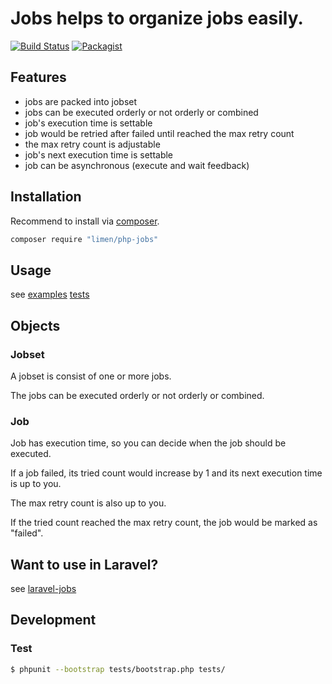 # Jobs helps to organize jobs easily.

[![Build Status](https://travis-ci.org/limen/php-jobs.svg?branch=master)](https://travis-ci.org/limen/php-jobs)
[![Packagist](https://img.shields.io/packagist/l/limen/php-jobs.svg?maxAge=2592000)](https://packagist.org/packages/limen/php-jobs)

## Features

+ jobs are packed into jobset
+ jobs can be executed orderly or not orderly or combined
+ job's execution time is settable
+ job would be retried after failed until reached the max retry count
+ the max retry count is adjustable
+ job's next execution time is settable
+ job can be asynchronous (execute and wait feedback)

## Installation

Recommend to install via [composer](https://getcomposer.org/ "").

```bash
composer require "limen/php-jobs"
```

## Usage

see [examples](https://github.com/limen/php-jobs/tree/master/src/Examples) 
 [tests](https://github.com/limen/php-jobs/tree/master/tests)

## Objects

### Jobset

A jobset is consist of one or more jobs. 

The jobs can be executed orderly or not orderly or combined. 

### Job

Job has execution time, so you can decide when the job should be executed.

If a job failed, its tried count would increase by 1 and its next execution time is up to you.

The max retry count is also up to you. 

If the tried count reached the max retry count, the job would be marked as "failed".

## Want to use in Laravel?

see [laravel-jobs](https://github.com/limen/laravel-jobs)

## Development

### Test

```bash
$ phpunit --bootstrap tests/bootstrap.php tests/
```
